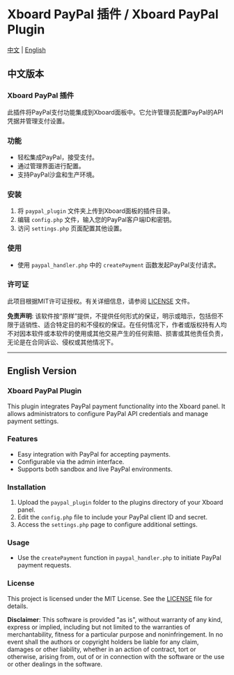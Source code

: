 # Xboard PayPal 插件 / Xboard PayPal Plugin

[中文](#中文版本) | [English](#english-version)

## 中文版本

### Xboard PayPal 插件

此插件将PayPal支付功能集成到Xboard面板中。它允许管理员配置PayPal的API凭据并管理支付设置。

### 功能

- 轻松集成PayPal，接受支付。
- 通过管理界面进行配置。
- 支持PayPal沙盒和生产环境。

### 安装

1. 将 `paypal_plugin` 文件夹上传到Xboard面板的插件目录。
2. 编辑 `config.php` 文件，输入您的PayPal客户端ID和密钥。
3. 访问 `settings.php` 页面配置其他设置。

### 使用

- 使用 `paypal_handler.php` 中的 `createPayment` 函数发起PayPal支付请求。

### 许可证

此项目根据MIT许可证授权。有关详细信息，请参阅 [LICENSE](https://github.com/kirakirai8023/Paypal-Plugin/blob/main/LICENSE) 文件。

**免责声明**: 该软件按“原样”提供，不提供任何形式的保证，明示或暗示，包括但不限于适销性、适合特定目的和不侵权的保证。在任何情况下，作者或版权持有人均不对因本软件或本软件的使用或其他交易产生的任何索赔、损害或其他责任负责，无论是在合同诉讼、侵权或其他情况下。

---

## English Version

### Xboard PayPal Plugin

This plugin integrates PayPal payment functionality into the Xboard panel. It allows administrators to configure PayPal API credentials and manage payment settings.

### Features

- Easy integration with PayPal for accepting payments.
- Configurable via the admin interface.
- Supports both sandbox and live PayPal environments.

### Installation

1. Upload the `paypal_plugin` folder to the plugins directory of your Xboard panel.
2. Edit the `config.php` file to include your PayPal client ID and secret.
3. Access the `settings.php` page to configure additional settings.

### Usage

- Use the `createPayment` function in `paypal_handler.php` to initiate PayPal payment requests.

### License

This project is licensed under the MIT License. See the [LICENSE](https://github.com/kirakirai8023/Paypal-Plugin/blob/main/LICENSE) file for details.

**Disclaimer**: This software is provided "as is", without warranty of any kind, express or implied, including but not limited to the warranties of merchantability, fitness for a particular purpose and noninfringement. In no event shall the authors or copyright holders be liable for any claim, damages or other liability, whether in an action of contract, tort or otherwise, arising from, out of or in connection with the software or the use or other dealings in the software.

